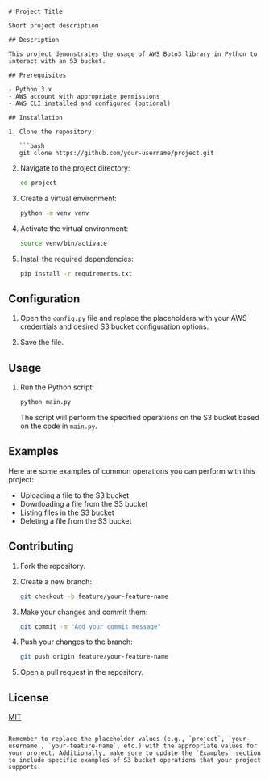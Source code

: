 

```
# Project Title

Short project description

## Description

This project demonstrates the usage of AWS Boto3 library in Python to interact with an S3 bucket.

## Prerequisites

- Python 3.x
- AWS account with appropriate permissions
- AWS CLI installed and configured (optional)

## Installation

1. Clone the repository:

   ```bash
   git clone https://github.com/your-username/project.git
   ```

2. Navigate to the project directory:

   ```bash
   cd project
   ```

3. Create a virtual environment:

   ```bash
   python -m venv venv
   ```

4. Activate the virtual environment:

   ```bash
   source venv/bin/activate
   ```

5. Install the required dependencies:

   ```bash
   pip install -r requirements.txt
   ```

## Configuration

1. Open the `config.py` file and replace the placeholders with your AWS credentials and desired S3 bucket configuration options.

2. Save the file.

## Usage

1. Run the Python script:

   ```bash
   python main.py
   ```

   The script will perform the specified operations on the S3 bucket based on the code in `main.py`.

## Examples

Here are some examples of common operations you can perform with this project:

- Uploading a file to the S3 bucket
- Downloading a file from the S3 bucket
- Listing files in the S3 bucket
- Deleting a file from the S3 bucket

## Contributing

1. Fork the repository.

2. Create a new branch:

   ```bash
   git checkout -b feature/your-feature-name
   ```

3. Make your changes and commit them:

   ```bash
   git commit -m "Add your commit message"
   ```

4. Push your changes to the branch:

   ```bash
   git push origin feature/your-feature-name
   ```

5. Open a pull request in the repository.

## License

[MIT](LICENSE)
```

Remember to replace the placeholder values (e.g., `project`, `your-username`, `your-feature-name`, etc.) with the appropriate values for your project. Additionally, make sure to update the `Examples` section to include specific examples of S3 bucket operations that your project supports.
